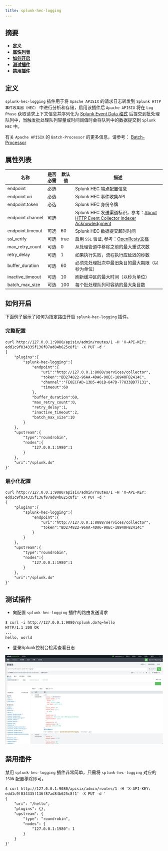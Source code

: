 ```yaml
---
title: splunk-hec-logging
---
```


<!--
#
# Licensed to the Apache Software Foundation (ASF) under one or more
# contributor license agreements.  See the NOTICE file distributed with
# this work for additional information regarding copyright ownership.
# The ASF licenses this file to You under the Apache License, Version 2.0
# (the "License"); you may not use this file except in compliance with
# the License.  You may obtain a copy of the License at
#
#     http://www.apache.org/licenses/LICENSE-2.0
#
# Unless required by applicable law or agreed to in writing, software
# distributed under the License is distributed on an "AS IS" BASIS,
# WITHOUT WARRANTIES OR CONDITIONS OF ANY KIND, either express or implied.
# See the License for the specific language governing permissions and
# limitations under the License.
#
-->

## 摘要

- [**定义**](#定义)
- [**属性列表**](#属性列表)
- [**如何开启**](#如何开启)
- [**测试插件**](#测试插件)
- [**禁用插件**](#禁用插件)

## 定义

`splunk-hec-logging` 插件用于将 `Apache APISIX` 的请求日志转发到 `Splunk HTTP 事件收集器（HEC）` 中进行分析和存储，启用该插件后 `Apache APISIX` 将在 `Log Phase` 获取请求上下文信息并序列化为 [Splunk Event Data 格式](https://docs.splunk.com/Documentation/Splunk/latest/Data/FormateventsforHTTPEventCollector#Event_metadata) 后提交到批处理队列中，当触发批处理队列容量或时间阈值时会将队列中的数据提交到 `Splunk HEC` 中。

有关 `Apache APISIX` 的 `Batch-Processor` 的更多信息，请参考：
[Batch-Processor](../batch-processor.md)

## 属性列表

| 名称                  | 是否必需 | 默认值                                                                                                                                                                                         | 描述                                                                                                                                                           |
| ----------------------- | -------- | ------------------------------------------------------------------------------------------------------------------------------------------------------------------------------------------------- | ------------------------------------------------------------------------------------------------------------------------------------------------------ |
| endpoint                | 必选   |                                                                                                                                                                                                   | Splunk HEC 端点配置信息                                                                                                                                     |
| endpoint.uri            | 必选   |                                                                                                                                                                                                   | Splunk HEC 事件收集API                                                                                                                                     |
| endpoint.token          | 必选   |                                                                                                                                                                                                   | Splunk HEC 身份令牌                                                                                                                                        |
| endpoint.channel        | 可选   |                                                                                                                                                                                                   | Splunk HEC 发送渠道标识，参考：[About HTTP Event Collector Indexer Acknowledgment](https://docs.splunk.com/Documentation/Splunk/8.2.3/Data/AboutHECIDXAck)   |
| endpoint.timeout        | 可选   | 60                                                                                                                                                                                                | Splunk HEC 数据提交超时时间                                                                                                                                  |
| ssl_verify              | 可选   | true                                                                                                                                                                                              | 启用 `SSL` 验证, 参考：[OpenResty文档](https://github.com/openresty/lua-nginx-module#tcpsocksslhandshake)                                                    |
| max_retry_count         | 可选   | 0                                                                                                                                                                                                 | 从处理管道中移除之前的最大重试次数                                                                                                                              |
| retry_delay             | 可选   | 1                                                                                                                                                                                                 | 如果执行失败，流程执行应延迟的秒数                                                                                                                              |
| buffer_duration         | 可选   | 60                                                                                                                                                                                                | 必须先处理批次中最旧条目的最大期限（以秒为单位）                                                                                                                  |
| inactive_timeout        | 可选   | 10                                                                                                                                                                                                | 刷新缓冲区的最大时间（以秒为单位）                                                                                                                              |
| batch_max_size          | 可选   | 100                                                                                                                                                                                               | 每个批处理队列可容纳的最大条目数                                                                                                                               |

## 如何开启

下面例子展示了如何为指定路由开启 `splunk-hec-logging` 插件。

### 完整配置

```shell
curl http://127.0.0.1:9080/apisix/admin/routes/1 -H 'X-API-KEY: edd1c9f034335f136f87ad84b625c8f1' -X PUT -d '
{
    "plugins":{
        "splunk-hec-logging":{
            "endpoint":{
                "uri":"http://127.0.0.1:8088/services/collector",
                "token":"BD274822-96AA-4DA6-90EC-18940FB2414C",
                "channel":"FE0ECFAD-13D5-401B-847D-77833BD77131",
                "timeout":60
            },
            "buffer_duration":60,
            "max_retry_count":0,
            "retry_delay":1,
            "inactive_timeout":2,
            "batch_max_size":10
        }
    },
    "upstream":{
        "type":"roundrobin",
        "nodes":{
            "127.0.0.1:1980":1
        }
    },
    "uri":"/splunk.do"
}'
```

### 最小化配置

```shell
curl http://127.0.0.1:9080/apisix/admin/routes/1 -H 'X-API-KEY: edd1c9f034335f136f87ad84b625c8f1' -X PUT -d '
{
    "plugins":{
        "splunk-hec-logging":{
            "endpoint":{
                "uri":"http://127.0.0.1:8088/services/collector",
                "token":"BD274822-96AA-4DA6-90EC-18940FB2414C"
            }
        }
    },
    "upstream":{
        "type":"roundrobin",
        "nodes":{
            "127.0.0.1:1980":1
        }
    },
    "uri":"/splunk.do"
}'
```

## 测试插件

* 向配置 `splunk-hec-logging` 插件的路由发送请求

```shell
$ curl -i http://127.0.0.1:9080/splunk.do?q=hello
HTTP/1.1 200 OK
...
hello, world
```

* 登录Splunk控制台检索查看日志

![splunk hec search view](../../../assets/images/plugin/splunk-hec-admin-cn.png)

## 禁用插件

禁用 `splunk-hec-logging` 插件非常简单，只需将 `splunk-hec-logging` 对应的 `JSON` 配置移除即可。

```shell
$ curl http://127.0.0.1:9080/apisix/admin/routes/1 -H 'X-API-KEY: edd1c9f034335f136f87ad84b625c8f1' -X PUT -d '
{
    "uri": "/hello",
    "plugins": {},
    "upstream": {
        "type": "roundrobin",
        "nodes": {
            "127.0.0.1:1980": 1
        }
    }
}'
```
